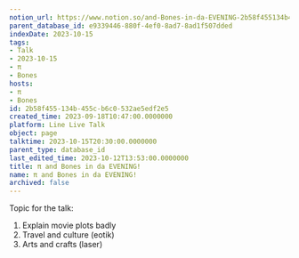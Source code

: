 ```yaml
---
notion_url: https://www.notion.so/and-Bones-in-da-EVENING-2b58f455134b455cb6c0532ae5edf2e5
parent_database_id: e9339446-880f-4ef0-8ad7-8ad1f507dded
indexDate: 2023-10-15
tags:
- Talk
- 2023-10-15
- π
- Bones
hosts:
- π
- Bones
id: 2b58f455-134b-455c-b6c0-532ae5edf2e5
created_time: 2023-09-18T10:47:00.0000000
platform: Line Live Talk
object: page
talktime: 2023-10-15T20:30:00.0000000
parent_type: database_id
last_edited_time: 2023-10-12T13:53:00.0000000
title: π and Bones in da EVENING!
name: π and Bones in da EVENING!
archived: false
---
```


Topic for the talk:
1. Explain movie plots  badly 
2. Travel and culture (eotik)
3. Arts and crafts (laser)

























